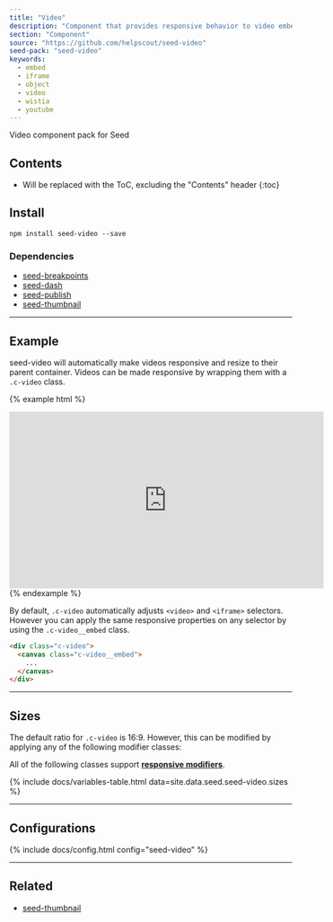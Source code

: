 ```yaml
---
title: "Video"
description: "Component that provides responsive behavior to video embeds."
section: "Component"
source: "https://github.com/helpscout/seed-video"
seed-pack: "seed-video"
keywords:
  - embed
  - iframe
  - object
  - video
  - wistia
  - youtube
---
```


Video component pack for Seed

## Contents

* Will be replaced with the ToC, excluding the "Contents" header
{:toc}

## Install

```
npm install seed-video --save
```


### Dependencies

* [seed-breakpoints](/seed/packs/seed-breakpoints)
* [seed-dash](/seed/packs/seed-dash)
* [seed-publish](/seed/packs/seed-publish)
* [seed-thumbnail](/seed/packs/seed-thumbnail)


---



## Example

seed-video will automatically make videos responsive and resize to their parent container. Videos can be made responsive by wrapping them with a `.c-video` class.

{% example html %}
<div class="c-video">
  <iframe width="560" height="315" src="https://www.youtube.com/embed/sn3fnvi9tew" frameborder="0" allowfullscreen></iframe>
</div>
{% endexample %}

By default, `.c-video` automatically adjusts `<video>` and `<iframe>` selectors. However you can apply the same responsive properties on any selector by using the `.c-video__embed` class.

```html
<div class="c-video">
  <canvas class="c-video__embed">
    ...
  </canvas>
</div>
```



---



## Sizes

The default ratio for `.c-video` is 16:9. However, this can be modified by applying any of the following modifier classes:

All of the following classes support **[responsive modifiers](/seed/packs/seed-breakpoints/#responsive-modifiers)**.

{% include docs/variables-table.html data=site.data.seed.seed-video.sizes %}



---



## Configurations

{% include docs/config.html config="seed-video" %}



---



## Related

* [seed-thumbnail](/seed/packs/seed-thumbnail)

